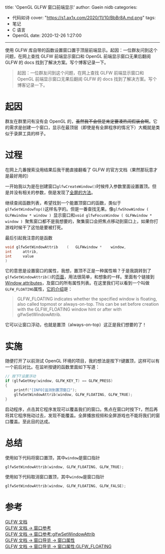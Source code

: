 title: 'OpenGL GLFW 窗口前端显示'
author: Gaein nidb
categories:

- 代码如诗
  cover: "https://s1.ax1x.com/2020/11/10/BbBr8A.md.png"
  tags:
- 笔记
- C 语言
- OpenGL
  date: 2020-12-26 1:27:00

---

使用 GLFW 库自带的函数设置窗口置于顶层前端显示。起因：一位群友问到这个问题，在网上查找 GLFW 前端显示窗口和 OpenGL 前端显示窗口无果后翻阅 GLFW 的 docs 找到了解决方案。写个博客记录一下。

<!-- more -->

> 起因：一位群友问到这个问题，在网上查找 GLFW 前端显示窗口和 OpenGL 前端显示窗口无果后翻阅 GLFW 的 docs 找到了解决方案。写个博客记录一下。

# 起因

群友在群里问有没有会 OpenGL 的，~~虽然我不会但是肯定要凑热闹假装会啊~~。它的需求是创建一个窗口，显示在最顶层（即使是有全屏程序的情况下）大概就是类似于录屏工具的样子。

# 过程

在网上几番搜索没用结果后我干脆直接翻看了 GLFW 的官方文档（果然那玩意才是最好用的）

一开始我以为是在创建窗口`glfwCreateWindow()`时候传入参数里面设置置顶。但是并没有相关的参数，倒是发现了[全屏的方法](https://www.glfw.org/docs/latest/window_guide.html#window_windowed_full_screen)。

继续查阅函数列表，希望找到一个能置顶窗口的函数，类似于`glfwSetWindowTop()`这样名字的。但是一番查找无果。像`glfwShowWindow ( GLFWwindow * window ) `显示窗口和`void glfwFocusWindow ( GLFWwindow * window ) `聚焦窗口都不是我想要的，聚集窗口会把焦点移动到窗口上，如果你打游戏时候干了这怕是要被打死。

最后引起我注意的是函数

```c
void glfwSetWindowAttrib	(	GLFWwindow * 	window,
int 	attrib,
int 	value
)
```

它的意思是设置窗口的属性，我想，置顶不正是一种属性嘛？于是我跳转到了`glfwSetWindowAttrib()`的[页面](https://www.glfw.org/docs/latest/group__window.html#gace2afda29b4116ec012e410a6819033e)，用法很简单，和想象的一样。里面有个链接到[Window attributes](https://www.glfw.org/docs/latest/window_guide.html#window_attribs)，及窗口的所有属性列表。在这里我们可以看到一个叫做`GLFW_FLOATING`属性，[它的介绍](https://www.glfw.org/docs/latest/window_guide.html#GLFW_FLOATING_hint)是：

> GLFW_FLOATING indicates whether the specified window is floating, also called topmost or always-on-top. This can be set before creation with the GLFW_FLOATING window hint or after with glfwSetWindowAttrib.

它可以让窗口浮动，也就是置顶（always-on-top）这正是我们想要的了！

# 实施

随便打开了以前测试 OpenGL 环境的项目，我的想法是按下`T`键置顶，这样可以有一个前后对比。在监听按键的函数里面如下写道：

```c
// 按下T设置浮动
if (glfwGetKey(window, GLFW_KEY_T) == GLFW_PRESS)
{
	printf("[INFO]监测到置顶窗口");
	glfwSetWindowAttrib(window, GLFW_FLOATING, GLFW_TRUE);
}
```

启动程序，点击其它程序发现可以覆盖我们的窗口。焦点在窗口时按下`T`，然后再将其它程序拖动过去，发现不能覆盖。全屏播放视频和全屏游戏也不能将我们的窗口覆盖。至此目的达成。

# 总结

使用如下代码将窗口置顶，其中`window`是窗口指针

```c
glfwSetWindowAttrib(window, GLFW_FLOATING, GLFW_TRUE);
```

使用如下代码取消窗口置顶，其中`window`是窗口指针

```c
glfwSetWindowAttrib(window, GLFW_FLOATING, GLFW_FALSE);
```

# 参考

[GLFW 文档](https://www.glfw.org/documentation.html)  
[GLFW 文档 -> 窗口参考](https://www.glfw.org/docs/latest/group__window.html)  
[GLFW 文档 -> 窗口参考:glfwSetWindowAttrib](https://www.glfw.org/docs/latest/group__window.html#gace2afda29b4116ec012e410a6819033e)  
[GLFW 文档 -> 窗口导览 -> 窗口属性](https://www.glfw.org/docs/latest/window_guide.html#window_attribs)  
[GLFW 文档 -> 窗口导览 -> 窗口属性:GLFW_FLOATING](https://www.glfw.org/docs/latest/window_guide.html#GLFW_FLOATING_hint)

